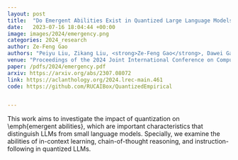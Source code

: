 ```yaml
---
layout: post
title:  "Do Emergent Abilities Exist in Quantized Large Language Models: An Empirical Study"
date:   2023-07-16 18:04:44 +00:00
image: images/2024/emergency.png
categories: 2024_research
author: Ze-Feng Gao
authors: "Peiyu Liu, Zikang Liu, <strong>Ze-Feng Gao</strong>, Dawei Gao, Wayne Xin Zhao,Yaliang Li, Bolin Ding, Ji-Rong Wen"
venue: "Proceedings of the 2024 Joint International Conference on Computational Linguistics, Language Resources and Evaluation (COLING 2024)"
paper: /pdfs/2024/emergency.pdf
arxiv: https://arxiv.org/abs/2307.08072
link: https://aclanthology.org/2024.lrec-main.461
code: https://github.com/RUCAIBox/QuantizedEmpirical


---
```

This work aims to investigate the impact of quantization on \emph{emergent abilities}, which are important characteristics that distinguish LLMs from small language models. Specially, we examine the abilities of in-context learning, chain-of-thought reasoning, and instruction-following in quantized LLMs. 

